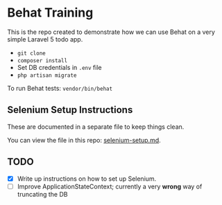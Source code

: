 # Behat Training
This is the repo created to demonstrate how we can use Behat on a very simple Laravel 5 todo app.

- `git clone`
- `composer install`
- Set DB credentials in `.env` file
- `php artisan migrate`

To run Behat tests:
`vendor/bin/behat`

## Selenium Setup Instructions
These are documented in a separate file to keep things clean.

You can view the file in this repo: [selenium-setup.md](selenium-setup.md).

## TODO
- [x] Write up instructions on how to set up Selenium.
- [ ] Improve ApplicationStateContext; currently a very **wrong** way of truncating the DB